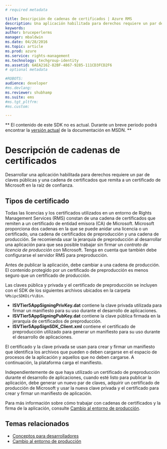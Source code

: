 ```yaml
---
# required metadata

title: Descripción de cadenas de certificados | Azure RMS
description: Una aplicación habilitada para derechos requiere un par de claves públicas y una cadena de certificados que remita a un certificado de Microsoft en la raíz de confianza.
keywords:
author: bruceperlerms
manager: mbaldwin
ms.date: 04/28/2016
ms.topic: article
ms.prod: azure
ms.service: rights-management
ms.technology: techgroup-identity
ms.assetid: 6AEA2162-82BF-4867-9285-111CD3FCD2F6
# optional metadata

#ROBOTS:
audience: developer
#ms.devlang:
ms.reviewer: shubhamp
ms.suite: ems
#ms.tgt_pltfrm:
#ms.custom:

---
```

** El contenido de este SDK no es actual. Durante un breve periodo podrá encontrar la [versión actual](https://msdn.microsoft.com/library/windows/desktop/hh535290(v=vs.85).aspx) de la documentación en MSDN. **
# Descripción de cadenas de certificados

Desarrollar una aplicación habilitada para derechos requiere un par de claves públicas y una cadena de certificados que remita a un certificado de Microsoft en la raíz de confianza.

## Tipos de certificado

Todas las licencias y los certificados utilizados en un entorno de Rights Management Services (RMS) constan de una cadena de certificados que remiten a un certificado de entidad emisora (CA) de Microsoft. Microsoft proporciona dos cadenas en la que se puede anidar una licencia o un certificado, una cadena de certificados de preproducción y una cadena de producción. Se recomienda usar la jerarquía de preproducción al desarrollar una aplicación para que sea posible trabajar sin firmar un *contrato de licencia de producción* con Microsoft. Tenga en cuenta que también debe configurarse el servidor RMS para preproducción.

Antes de publicar la aplicación, debe cambiar a una cadena de producción. El contenido protegido por un certificado de preproducción es menos seguro que un certificado de producción.

Las claves pública y privada y el certificado de preproducción se incluyen con el SDK de los siguientes archivos ubicados en la carpeta `%MsipcSDKDir%\Bin`.

- **ISVTier5AppSigningPrivKey.dat** contiene la clave privada utilizada para firmar un manifiesto para su uso durante el desarrollo de aplicaciones.
- **ISVTier5AppSigningPubKey.dat** contiene la clave pública firmada en la jerarquía de certificados de preproducción.
- **ISVTier5AppSignSDK_Client.xml** contiene el certificado de preproducción utilizado para generar un manifiesto para su uso durante el desarrollo de aplicaciones.

 

El certificado y la clave privada se usan para crear y firmar un manifiesto que identifica los archivos que pueden o deben cargarse en el espacio de procesos de la aplicación y aquellos que no deben cargarse. A continuación, la plataforma carga el manifiesto.

Independientemente de que haya utilizado un certificado de preproducción durante el desarrollo de aplicaciones, cuando esté listo para publicar la aplicación, debe generar un nuevo par de claves, adquirir un certificado de producción de Microsoft y usar la nueva clave privada y el certificado para crear y firmar un manifiesto de aplicación.

Para más información sobre cómo trabajar con cadenas de certificados y la firma de la aplicación, consulte [Cambio al entorno de producción](switching-to-the-production-environment.md).

## Temas relacionados

* [Conceptos para desarrolladores](ad-rms-concepts-nav.md)
* [Cambio al entorno de producción](switching-to-the-production-environment.md)
 

 


<!--HONumber=Jun16_HO1-->


